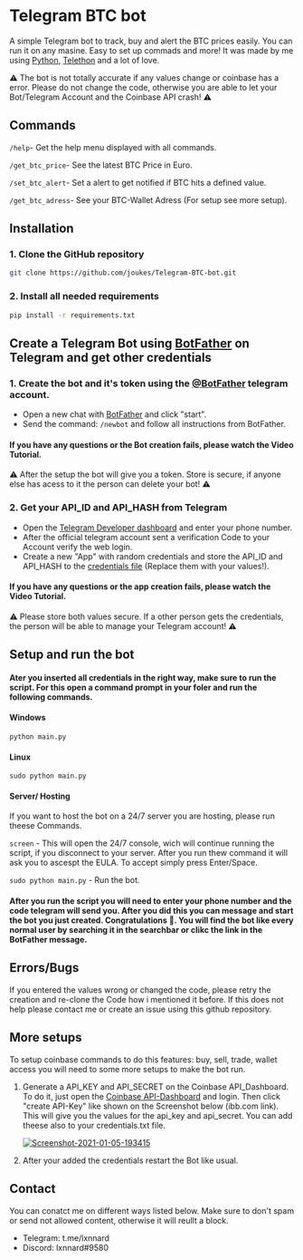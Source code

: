 # Telegram BTC bot

A simple Telegram bot to track, buy and alert the BTC prices easily. You can run it on any masine. Easy to set up commads and more! It was made by me using <a href="https://www.python.org">Python</a>, <a href="https://www.telethon.dev"> Telethon</a> and a lot of love.

⚠️ The bot is not totally accurate if any values change or coinbase has a error. Please do not change the code, otherwise you are able to let your Bot/Telegram Account and the Coinbase API crash! ⚠️

## Commands

`/help`- Get the help menu displayed with all commands.

`/get_btc_price`- See the latest BTC Price in Euro.

`/set_btc_alert`- Set a alert to get notified if BTC hits a defined value.

`/get_btc_adress`- See your BTC-Wallet Adress (For setup see more setup).

## Installation

### 1. Clone the GitHub repository
```sh
git clone https://github.com/joukes/Telegram-BTC-bot.git
```

### 2. Install all needed requirements

```sh
pip install -r requirements.txt
```

## Create a Telegram Bot using <a href="https://www.t.me/BotFather">BotFather</a> on Telegram and get other credentials

### 1. Create the bot and it's token using the <a href="https://www.t.me/BotFather"> @BotFather</a> telegram account.

- Open a new chat with <a href="https://www.t.me/BotFather">BotFather</a> and click "start".
- Send the command: `/newbot` and follow all instructions from BotFather.

#### If you have any questions or the Bot creation fails, please watch the Video Tutorial.

⚠️ After the setup the bot will give you a token. Store is secure, if anyone else has acess to it the person can delete your bot! ⚠️

### 2. Get your API_ID and API_HASH from Telegram

- Open the <a href="https://www.my.telegram.org/"> Telegram Developer dashboard</a> and enter your phone number.
- After the official telegram account sent a verification Code to your Account verify the web login.
- Create a new "App" with random credentials and store the API_ID and API_HASH to the <a href="https://github.com/joukes/Telegram-BTC-bot/blob/main/credentials.txt"> credentials file</a> (Replace them with your values!).

#### If you have any questions or the app creation fails, please watch the Video Tutorial.

⚠️ Please store both values secure. If a other person gets the credentials, the person will be able to manage your Telegram account! ⚠️

## Setup and run the bot

#### Ater you inserted all credentials in the right way, make sure to run the script. For this open a command prompt in your foler and run the following commands.

#### Windows

```python main.py```

#### Linux

```sudo python main.py```

#### Server/ Hosting

If you want to host the bot on a 24/7 server you are hosting, please run theese Commands.

`screen` - This will open the 24/7 console, wich will continue running the script, if you disconnect to your server. After you run thew command it will ask you to ascespt the EULA. To accept simply press Enter/Space.

`sudo python main.py` - Run the bot.

#### After you run the script you will need to enter your phone number and the code telegram will send you. After you did this you can message and start the bot you just created. Congratulations 🥳. You will find the bot like every normal user by searching it in the searchbar or clikc the link in the BotFather message.

## Errors/Bugs

If you entered the values wrong or changed the code, please retry the creation and re-clone the Code how i mentioned it before. If this does not help please contact me or create an issue using this github repository.

## More setups

To setup coinbase commands to do this features: buy, sell, trade, wallet access you will need to some more setups to make the bot run.

1. Generate a API_KEY and API_SECRET on the Coinbase API_Dashboard. To do it, just open the <a href="https://www.coinbase.com/settings/api">Coinbase API-Dashboard</a> and login. Then click "create API-Key" like shown on the Screenshot below (ibb.com link). This will give you the values for the api_key and api_secret. You can add theese also to your credentials.txt file.


      <a href="https://ibb.co/9srwyFw"><img src="https://i.ibb.co/9srwyFw/Screenshot-2021-01-05-193415.png" alt="Screenshot-2021-01-05-193415" border="0"></a>

2. After your added the credentials restart the Bot like usual.

## Contact

You can conatct me on different ways listed below. Make sure to don't spam or send not allowed content, otherwise it will reullt a block.

- Telegram: t.me/lxnnard
- Discord: lxnnard#9580

